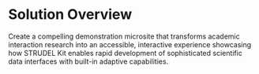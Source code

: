 # Solution Overview

Create a compelling demonstration microsite that transforms academic interaction research into an accessible, interactive experience showcasing how STRUDEL Kit enables rapid development of sophisticated scientific data interfaces with built-in adaptive capabilities.
